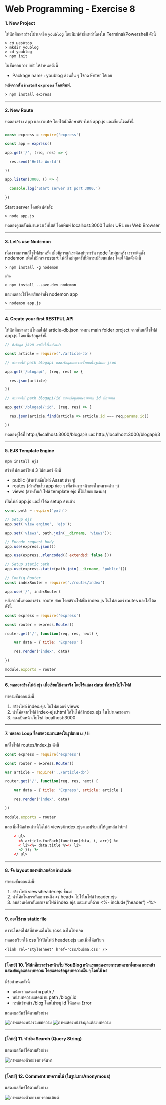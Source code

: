 # Web Programming - Exercise 8

#### 1. New Project
ให้นักศึกษาสร้างโปรเจคชื่อ `youblog` โดยพิมพ์คำสั่งเหล่านี้ลงใน Terminal/Powershell ดังนี้
```
> cd Desktop
> mkdir youblog
> cd youblog
> npm init
```
ในขั้นตอนการ init ให้กำหนดดังนี้
- Package name : youblog
ส่วนอื่น ๆ ให้กด Enter ได้เลย

**หลังจากนั้น install express โดยพิมพ์:**
```
> npm install express
```
----

#### 2.	New Route
ทดลองสร้าง app และ route โดยให้นักศึกษาสร้างไฟล์ app.js และเขียนโค้ดดังนี้
```javascript

const express = require('express')

const app = express()

app.get('/', (req, res) => {

  res.send('Hello World')

})

app.listen(3000, () => {

  console.log('Start server at port 3000.')

})

```

Start server โดยพิมพ์คำสั่ง:
```
> node app.js
```

ทดลองดูผลลัพธ์ผ่านหน้าเว็บไซต์ โดยพิมพ์ localhost:3000 ในช่อง URL ของ Web Browser

----

#### 3.	Let's use Nodemon
เนื่องจากการแก้ไขไฟล์ทุกครั้ง เมื่อมีการแก้เราต้องทำการรัน node ใหม่ทุกครั้ง เราจะติดตั้ง nodemon เพื่อให้มีการ restart ไฟล์ใหม่ทุกครั้งที่มีการเปลี่ยนแปลง โดยให้ติดตั้งดังนี้

```
> npm install -g nodemon

หรือ

> npm install --save-dev nodemon
````

และทดลองใช้โดยเรียกคำสั่ง nodemon app

```
> nodemon app.js
```

----
#### 4. Create your first RESTFUL API
ให้นักศึกษาดาวน์โหลดไฟล์ article-db.json วางบน main folder project
จากนั้นแก้ไขไฟล์ app.js โดยเพิ่มข้อมูลดังนี้

```javascript
// ดึงข้อมูล json มาเก็บไว้ในตัวแปร

const article = require('./article-db')

// กำหนดให้ path blogapi แสดงข้อมูลบทความทั้งหมดในรูปแบบ json

app.get('/blogapi', (req, res) => {

  res.json(article)

})

// กำหนดให้ path blogapi/id แสดงข้อมูลบทความตาม id ที่กำหนด

app.get('/blogapi/:id', (req, res) => {

  res.json(article.find(article => article.id === req.params.id))

})
```

ทดลองดูได้ที่ http://localhost:3000/blogapi/ และ http://localhost:3000/blogapi/3

---
#### 5. EJS Template Engine
`npm install ejs`

สร้างโฟลเดอร์ใหม่ 3 โฟลเดอร์ ดังนี้
- public (สำหรับเก็บไฟล์ Asset ต่าง ๆ)
- routes (สำหรับเก็บ app ย่อย ๆ เพื่อจัดการหน้าเพจในหมวดต่าง ๆ)
- views (สำหรับเก็บไฟล์ template ejs ที่ใช้เรียกแสดงผล) 

เปิดไฟล์ app.js และใส่โค้ด setup ด้านล่าง

```javascript
const path = require('path')

// Setup ejs
app.set('view engine', 'ejs');

app.set('views', path.join(__dirname, 'views'));

// Encode request body
app.use(express.json())

app.use(express.urlencoded({ extended: false }))

// Setup static path
app.use(express.static(path.join(__dirname, 'public')))

// Config Router
const indexRouter = require('./routes/index')

app.use('/', indexRouter)
```

หลังจากนั้นทดลองสร้าง route ย่อย โดยสร้างไฟล์ชื่อ index.js ในโฟลเดอร์ routes และใส่โค้ดดังนี้

```javascript
const express = require('express')

const router = express.Router()

router.get('/', function(req, res, next) {

    var data = { title: 'Express' }

    res.render('index', data)

})

module.exports = router
```

----
#### 6. ทดลองสร้างไฟล์ ejs เพื่อเรียกใช้งานจริง โดยให้แสดง data ที่ส่งเข้าไปในไฟล์
ทำตามขั้นตอนดังนี้
1. สร้างไฟล์ index.ejs ในโฟลเดอร์ views 
2. นำโค้ดจากไฟล์ index-ejs.html ใส่ในไฟล์ index.ejs ในโปรเจคของเรา 
3. ลองเปิดหน้าเว็บไซต์ localhost:3000

----

#### 7.	ทดลอง Loop ชื่อบทความมาแสดงในรูปแบบ ul / li

แก้ไขไฟล์ routes/index.js ดังนี้

```javascript
const express = require('express')

const router = express.Router()
 
var article = require('../article-db')

router.get('/', function(req, res, next) {

    var data = { title: 'Express', article: article }

    res.render('index', data)

})
 
module.exports = router
```

และเพิ่มโค้ดด้านล่างนี้ในไฟล์ views/index.ejs และปรับแก้ให้ถูกหลัก html

```html
    < ul>
      <% article.forEach(function(data, i, arr){ %>
      < li><%= data.title %></ li>
      <? }); ?>
    </ ul>
```

----

#### 8.	จัด layout ของหน้าเวบด้วย include

ทำตามขั้นตอนดังนี้:
1. สร้างไฟล์ views/header.ejs ขึ้นมา
2. นำโค้ดในบรรทัดแรกจนถึง </ head> ไปไว้ในไฟล์ header.ejs 
3. ลบส่วนเดียวกันออกจากไฟล์ index.ejs และแทนที่ด้วย <%- include('header') -%>

----

#### 9.	ลองใช้งาน static file

ดาวน์โหลดไฟล์ที่กำหนดในใน /css ลงในโปรเจค 

ทดลองเรียกใช้ css ให้เปิดไฟล์ header.ejs และเพิ่มโค้ดเรียก 
```
<link rel='stylesheet' href='css/bulma.css' />
```

----

#### [โจทย์] 10. ให้นักศึกษาสร้างหน้าเว็บ YouBlog หน้าแรกแสดงรายการบทความทั้งหมด และหน้าแสดงข้อมูลแต่ละบทความ โดยแสดงข้อมูลบทความนั้น ๆ โดยใช้ id

มีข้อกำหนดดังนี้
- หน้าแรกแสดงผ่าน path /
- หน้าบทความแสดงผ่าน path /blog/:id
- กรณีเข้าหน้า /blog โดยไม่ระบุ id ให้แสดง Error

แสดงผลลัพธ์ได้ตามตัวอย่าง

![ภาพแสดงหน้ารวมบทความ](screenshot/q10-1.png)
![ภาพแสดงหน้าข้อมูลแต่ละบทความ](screenshot/q10-2.png)

----

#### [โจทย์] 11. ทำช่อง Search (Query String)

แสดงผลลัพธ์ได้ตามตัวอย่าง

![ภาพแสดงตัวอย่างการค้นหา](screenshot/q11.png)

----

#### [โจทย์] 12. Comment บทความได้ (ในรูปแบบ Anonymous)

แสดงผลลัพธ์ได้ตามตัวอย่าง

![ภาพแสดงตัวอย่างการคอมเม้นต์](screenshot/q12.png)
